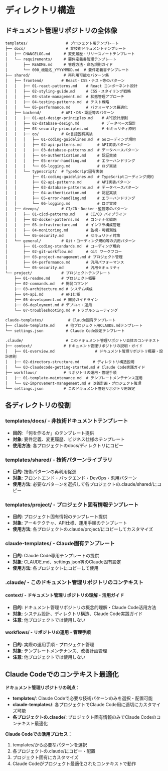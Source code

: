 # ディレクトリ構造

## ドキュメント管理リポジトリの全体像

```
templates/                 # プロジェクト用テンプレート
├── docs/                  # 非技術ドキュメントテンプレート
│   ├── CHANGELOG.md      # 変更履歴・リリースノートテンプレート
│   └── requirements/     # 要件定義書管理テンプレート
│       ├── README.md     # 管理方法・命名規則ガイド
│       └── 000_機能名_YYYYMMDD.md  # 要件定義書テンプレート
├── shared/               # 再利用可能なパターン集
│   ├── frontend/        # React・CSS・テスト等のパターン
│   │   ├── 01-react-patterns.md    # React コンポーネント設計
│   │   ├── 02-styling-guide.md     # CSS・スタイリング戦略
│   │   ├── 03-state-management.md  # 状態管理アプローチ
│   │   ├── 04-testing-patterns.md  # テスト戦略
│   │   └── 05-performance.md       # パフォーマンス最適化
│   ├── backend/         # API・DB・認証等のパターン
│   │   ├── 01-api-design-principles.md    # API設計原則
│   │   ├── 02-database-design.md          # データベース設計
│   │   ├── 03-security-principles.md      # セキュリティ原則
│   │   ├── go/          # Go言語固有実装
│   │   │   ├── 01-coding-guidelines.md  # Goコーディング規約
│   │   │   ├── 02-api-patterns.md       # API実装パターン
│   │   │   ├── 03-database-patterns.md  # データベースパターン
│   │   │   ├── 04-authentication.md     # 認証実装
│   │   │   ├── 05-error-handling.md     # エラーハンドリング
│   │   │   └── 06-logging.md            # ログ実装
│   │   └── typescript/  # TypeScript固有実装
│   │       ├── 01-coding-guidelines.md  # TypeScriptコーディング規約
│   │       ├── 02-api-patterns.md       # API実装パターン
│   │       ├── 03-database-patterns.md  # データベースパターン
│   │       ├── 04-authentication.md     # 認証実装
│   │       ├── 05-error-handling.md     # エラーハンドリング
│   │       └── 06-logging.md            # ログ実装
│   ├── devops/          # CI/CD・Docker・監視等のパターン
│   │   ├── 01-cicd-patterns.md     # CI/CD パイプライン
│   │   ├── 02-docker-patterns.md   # コンテナ化戦略
│   │   ├── 03-infrastructure.md    # インフラ構成管理
│   │   ├── 04-monitoring.md        # 監視・可観測性
│   │   └── 05-security.md          # セキュリティ対策
│   └── general/         # Git・コーディング規約等の汎用パターン
│       ├── 01-coding-standards.md  # コーディング規約
│       ├── 02-git-workflow.md      # Git ワークフロー
│       ├── 03-project-management.md # プロジェクト管理
│       ├── 04-performance.md       # 汎用パフォーマンス
│       └── 05-security.md          # 汎用セキュリティ
└── project/             # プロジェクトテンプレート
    ├── 01-readme.md     # プロジェクト概要
    ├── 02-commands.md   # 開発コマンド
    ├── 03-architecture.md # システム構成
    ├── 04-api.md        # API仕様
    ├── 05-development.md # 開発ガイドライン
    ├── 06-deployment.md # デプロイ・運用
    └── 07-troubleshooting.md # トラブルシューティング

claude-templates/           # Claude固有テンプレート
├── claude-template.md     # 他プロジェクト用CLAUDE.mdテンプレート
└── settings.json          # Claude Code設定テンプレート

.claude/                   # このドキュメント管理リポジトリ自体のコンテキスト
├── context/              # ドキュメント管理リポジトリの説明・ガイド
│   ├── 01-overview.md                  # ドキュメント管理リポジトリ概要・設計原則
│   ├── 02-directory-structure.md      # ディレクトリ構造説明
│   └── 03-claudecode-getting-started.md # Claude Code実践ガイド
├── workflows/            # リポジトリの運用・管理手順
│   ├── 01-template-maintenance.md  # テンプレートメンテナンス運用
│   └── 02-improvement-management.md # 改善計画・プロジェクト管理
└── settings.json         # このドキュメント管理リポジトリ用設定
```

## 各ディレクトリの役割

### templates/docs/ - 非技術ドキュメントテンプレート

- **目的**: 「何を作るか」のテンプレート提供
- **対象**: 要件定義、変更履歴、ビジネス仕様のテンプレート
- **使用方法**: 各プロジェクトのdocs/ディレクトリにコピー

### templates/shared/ - 技術パターンライブラリ

- **目的**: 技術パターンの再利用促進
- **対象**: フロントエンド・バックエンド・DevOps・汎用パターン
- **使用方法**: 必要なパターンを選択して各プロジェクトの.claude/shared/にコピー

### templates/project/ - プロジェクト固有情報テンプレート

- **目的**: プロジェクト固有情報のテンプレート提供
- **対象**: アーキテクチャ、API仕様、運用手順のテンプレート
- **使用方法**: 各プロジェクトの.claude/project/にコピーしてカスタマイズ

### claude-templates/ - Claude固有テンプレート

- **目的**: Claude Code専用テンプレートの提供
- **対象**: CLAUDE.md、settings.json等のClaude固有設定
- **使用方法**: 各プロジェクトにコピーして使用

### .claude/ - このドキュメント管理リポジトリのコンテキスト

#### context/ - ドキュメント管理リポジトリの理解・活用ガイド

- **目的**: ドキュメント管理リポジトリの概念的理解・Claude Code活用方法
- **対象**: システム設計、ディレクトリ構造、Claude Code実践ガイド
- **注意**: 他プロジェクトでは使用しない

#### workflows/ - リポジトリの運用・管理手順

- **目的**: 実際の運用手順・プロジェクト管理
- **対象**: テンプレートメンテナンス、改善計画管理
- **注意**: 他プロジェクトでは使用しない

## Claude Codeでのコンテキスト最適化

**ドキュメント管理リポジトリの利点：**

- **templates/**: Claude Codeで必要な技術パターンのみを選択・配置可能
- **claude-templates/**: 各プロジェクトでClaude Code用に適切にカスタマイズ可能
- **各プロジェクトの.claude/**: プロジェクト固有情報のみでClaude Codeのコンテキスト最適化

**Claude Codeでの活用プロセス：**

1. templates/から必要なパターンを選択
2. 各プロジェクトの.claude/にコピー・配置
3. プロジェクト固有にカスタマイズ
4. Claude Codeがプロジェクト最適化されたコンテキストで動作
